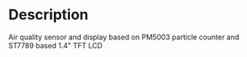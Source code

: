 # Description

Air quality sensor and display based on PM5003 particle counter and ST7789 based 1.4" TFT LCD

